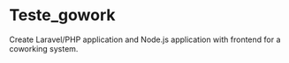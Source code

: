 # Teste_gowork
Create Laravel/PHP application and Node.js application with frontend for a coworking system.
